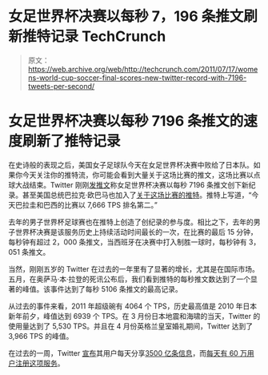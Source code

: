 # 女足世界杯决赛以每秒 7，196 条推文刷新推特记录 TechCrunch

> 原文：<https://web.archive.org/web/http://techcrunch.com/2011/07/17/womens-world-cup-soccer-final-scores-new-twitter-record-with-7196-tweets-per-second/>

# 女足世界杯决赛以每秒 7196 条推文的速度刷新了推特记录

在史诗般的表现之后，美国女子足球队今天在女足世界杯决赛中败给了日本队。如果你今天关注你的推特流，你可能会看到大量关于这场比赛的推文，这场比赛以点球大战结束。Twitter 刚刚[发推文](https://web.archive.org/web/20230205043143/http://twitter.com/#!/twitter/status/92754546824200193)称女足世界杯决赛以每秒 7196 条推文创下新纪录。甚至美国总统巴拉克·欧巴马也加入了[关于这场比赛的推特](https://web.archive.org/web/20230205043143/http://twitter.com/#!/BarackObama/status/92703743774162944)。推特上写道，“今天巴拉圭和巴西的比赛以 7,666 TPS 排名第二。”

去年的男子世界杯足球赛也在推特上创造了创纪录的参与度。相比之下，去年的男子世界杯决赛是该服务历史上持续活动时间最长的一次，在比赛的最后 15 分钟，每秒钟有超过 2，000 条推文，当西班牙在决赛中打入制胜一球时，每秒钟有 3，051 条推文。

当然，刚刚五岁的 Twitter 在过去的一年里有了显著的增长，尤其是在国际市场。五月，在奥萨马·本·拉登的死讯公布后，我们看到推特的每秒推文数达到了一个显著的峰值。该事件达到了每秒 5106 条推文的最高记录。

从过去的事件来看，2011 年超级碗有 4064 个 TPS，历史最高值是 2010 年日本新年前夕，峰值达到 6939 个 TPS。在 3 月份日本地震和海啸的当天，Twitter 的使用量达到了 5,530 TPS。并且在 4 月份英格兰皇室婚礼期间，Twitter 达到了 3,966 TPS 的峰值。

在过去的一周，Twitter [宣布](https://web.archive.org/web/20230205043143/https://techcrunch.com/2011/07/15/twitter-is-interesting/)其用户每天分享[3500 亿条信息](https://web.archive.org/web/20230205043143/https://techcrunch.com/2011/07/15/twitter-350-billion/)，而[每天有 60 万用户注册这项服务](https://web.archive.org/web/20230205043143/https://techcrunch.com/2011/07/15/twitter-saw-600k-signups-yesterday-it-took-more-than-16-months-to-reach-its-first-600k/)。
